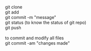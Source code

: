 git clone <url><br/>
git add <file name><br/>
git commit -m "message"<br/>
git status (to know the status of git repo)<br/>
git push<br/>
<br/>
to commit and modify all files<br/>
git commit -am "changes made"<br/>